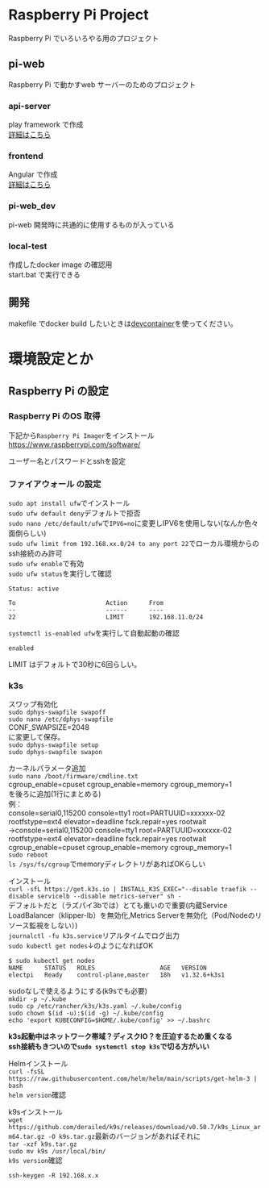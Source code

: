 # Raspberry Pi Project
Raspberry Pi でいろいろやる用のプロジェクト  

## pi-web
Raspberry Pi で動かすweb サーバーのためのプロジェクト  

### api-server
play framework で作成  
[詳細はこちら](./pi-web/api-server/README.md)

### frontend
Angular で作成  
[詳細はこちら](./pi-web/frontend/README.md)

### pi-web_dev
pi-web 開発時に共通的に使用するものが入っている

### local-test
作成したdocker image の確認用  
start.bat で実行できる

## 開発
makefile でdocker build したいときは[devcontainer](./.devcontainer/devcontainer.json)を使ってください。

# 環境設定とか
## Raspberry Pi の設定
### Raspberry Pi のOS 取得
下記から`Raspberry Pi Imager`をインストール
https://www.raspberrypi.com/software/

ユーザー名とパスワードとsshを設定

### ファイアウォール の設定
`sudo apt install ufw`でインストール  
`sudo ufw default deny`デフォルトで拒否  
`sudo nano /etc/default/ufw`で`IPV6=no`に変更しIPV6を使用しない(なんか色々面倒らしい)  
`sudo ufw limit from 192.168.xx.0/24 to any port 22`でローカル環境からのssh接続のみ許可  
`sudo ufw enable`で有効  
`sudo ufw status`を実行して確認  
```
Status: active

To                         Action      From
--                         ------      ----
22                         LIMIT       192.168.11.0/24

```
`systemctl is-enabled ufw`を実行して自動起動の確認  
```
enabled
```
LIMIT はデフォルトで30秒に6回らしい。  

### k3s
スワップ有効化  
`sudo dphys-swapfile swapoff`  
`sudo nano /etc/dphys-swapfile`  
CONF_SWAPSIZE=2048  
に変更して保存。  
`sudo dphys-swapfile setup`  
`sudo dphys-swapfile swapon`  

カーネルパラメータ追加  
`sudo nano /boot/firmware/cmdline.txt`  
cgroup_enable=cpuset cgroup_enable=memory cgroup_memory=1  
を後ろに追加(1行にまとめる)    
例：  
console=serial0,115200 console=tty1 root=PARTUUID=xxxxxx-02 rootfstype=ext4 elevator=deadline fsck.repair=yes rootwait  
→console=serial0,115200 console=tty1 root=PARTUUID=xxxxxx-02 rootfstype=ext4 elevator=deadline fsck.repair=yes rootwait cgroup_enable=cpuset cgroup_enable=memory cgroup_memory=1  
`sudo reboot`  
`ls /sys/fs/cgroup`でmemoryディレクトリがあればOKらしい

インストール  
`curl -sfL https://get.k3s.io | INSTALL_K3S_EXEC="--disable traefik --disable servicelb --disable metrics-server" sh -`  
デフォルトだと（ラズパイ3bでは）とても重いので重要(内蔵Service LoadBalancer（klipper-lb）を無効化,Metrics Serverを無効化（Pod/Nodeのリソース監視をしない）)  
`journalctl -fu k3s.service`リアルタイムでログ出力  
`sudo kubectl get nodes`↓のようになればOK
```
$ sudo kubectl get nodes
NAME      STATUS   ROLES                  AGE   VERSION
electpi   Ready    control-plane,master   18h   v1.32.6+k3s1
```

sudoなしで使えるようにする(k9sでも必要)  
`mkdir -p ~/.kube`  
`sudo cp /etc/rancher/k3s/k3s.yaml ~/.kube/config`  
`sudo chown $(id -u):$(id -g) ~/.kube/config`  
`echo 'export KUBECONFIG=$HOME/.kube/config' >> ~/.bashrc`  

**k3s起動中はネットワーク帯域？ディスクIO？を圧迫するため重くなる**  
**ssh接続もきついので`sudo systemctl stop k3s`で切る方がいい**  

Helmインストール  
`curl -fsSL https://raw.githubusercontent.com/helm/helm/main/scripts/get-helm-3 | bash
`  
`helm version`確認  

k9sインストール  
`wget https://github.com/derailed/k9s/releases/download/v0.50.7/k9s_Linux_arm64.tar.gz -O k9s.tar.gz`最新のバージョンがあればそれに  
`tar -xzf k9s.tar.gz`  
`sudo mv k9s /usr/local/bin/`  
`k9s version`確認  

`ssh-keygen -R 192.168.x.x`  

